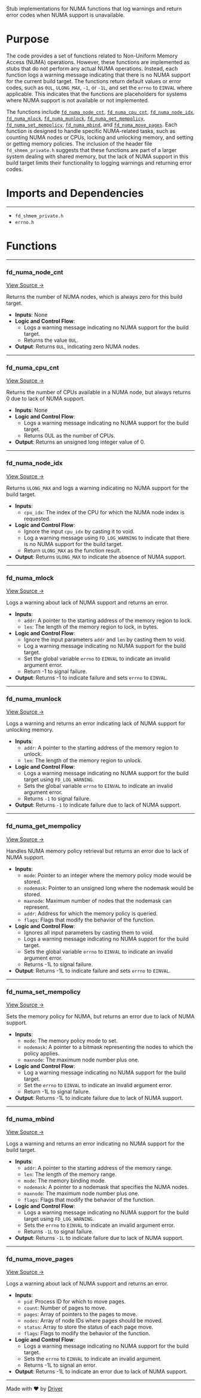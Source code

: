 <!--------------------------------------------------------------------------------->
<!-- IMPORTANT: This file is auto-generated by Driver (https://driver.ai). -------->
<!-- Manual edits may be overwritten on future commits. --------------------------->
<!--------------------------------------------------------------------------------->

Stub implementations for NUMA functions that log warnings and return error codes when NUMA support is unavailable.

# Purpose
The code provides a set of functions related to Non-Uniform Memory Access (NUMA) operations. However, these functions are implemented as stubs that do not perform any actual NUMA operations. Instead, each function logs a warning message indicating that there is no NUMA support for the current build target. The functions return default values or error codes, such as `0UL`, `ULONG_MAX`, `-1`, or `-1L`, and set the `errno` to `EINVAL` where applicable. This indicates that the functions are placeholders for systems where NUMA support is not available or not implemented.

The functions include [`fd_numa_node_cnt`](<#fd_numa_node_cnt>), [`fd_numa_cpu_cnt`](<#fd_numa_cpu_cnt>), [`fd_numa_node_idx`](<#fd_numa_node_idx>), [`fd_numa_mlock`](<#fd_numa_mlock>), [`fd_numa_munlock`](<#fd_numa_munlock>), [`fd_numa_get_mempolicy`](<#fd_numa_get_mempolicy>), [`fd_numa_set_mempolicy`](<#fd_numa_set_mempolicy>), [`fd_numa_mbind`](<#fd_numa_mbind>), and [`fd_numa_move_pages`](<#fd_numa_move_pages>). Each function is designed to handle specific NUMA-related tasks, such as counting NUMA nodes or CPUs, locking and unlocking memory, and setting or getting memory policies. The inclusion of the header file `fd_shmem_private.h` suggests that these functions are part of a larger system dealing with shared memory, but the lack of NUMA support in this build target limits their functionality to logging warnings and returning error codes.
# Imports and Dependencies

---
- `fd_shmem_private.h`
- `errno.h`


# Functions

---
### fd\_numa\_node\_cnt<!-- {{#callable:fd_numa_node_cnt}} -->
[View Source →](<../../../../../src/util/shmem/fd_numa_stub.c#L3>)

Returns the number of NUMA nodes, which is always zero for this build target.
- **Inputs**: None
- **Logic and Control Flow**:
    - Logs a warning message indicating no NUMA support for the build target.
    - Returns the value `0UL`.
- **Output**: Returns `0UL`, indicating zero NUMA nodes.


---
### fd\_numa\_cpu\_cnt<!-- {{#callable:fd_numa_cpu_cnt}} -->
[View Source →](<../../../../../src/util/shmem/fd_numa_stub.c#L9>)

Returns the number of CPUs available in a NUMA node, but always returns 0 due to lack of NUMA support.
- **Inputs**: None
- **Logic and Control Flow**:
    - Logs a warning message indicating no NUMA support for the build target.
    - Returns 0UL as the number of CPUs.
- **Output**: Returns an unsigned long integer value of 0.


---
### fd\_numa\_node\_idx<!-- {{#callable:fd_numa_node_idx}} -->
[View Source →](<../../../../../src/util/shmem/fd_numa_stub.c#L15>)

Returns `ULONG_MAX` and logs a warning indicating no NUMA support for the build target.
- **Inputs**:
    - `cpu_idx`: The index of the CPU for which the NUMA node index is requested.
- **Logic and Control Flow**:
    - Ignore the input `cpu_idx` by casting it to void.
    - Log a warning message using `FD_LOG_WARNING` to indicate that there is no NUMA support for the build target.
    - Return `ULONG_MAX` as the function result.
- **Output**: Returns `ULONG_MAX` to indicate the absence of NUMA support.


---
### fd\_numa\_mlock<!-- {{#callable:fd_numa_mlock}} -->
[View Source →](<../../../../../src/util/shmem/fd_numa_stub.c#L24>)

Logs a warning about lack of NUMA support and returns an error.
- **Inputs**:
    - `addr`: A pointer to the starting address of the memory region to lock.
    - `len`: The length of the memory region to lock, in bytes.
- **Logic and Control Flow**:
    - Ignore the input parameters `addr` and `len` by casting them to void.
    - Log a warning message indicating no NUMA support for the build target.
    - Set the global variable `errno` to `EINVAL` to indicate an invalid argument error.
    - Return -1 to signal failure.
- **Output**: Returns -1 to indicate failure and sets `errno` to `EINVAL`.


---
### fd\_numa\_munlock<!-- {{#callable:fd_numa_munlock}} -->
[View Source →](<../../../../../src/util/shmem/fd_numa_stub.c#L33>)

Logs a warning and returns an error indicating lack of NUMA support for unlocking memory.
- **Inputs**:
    - `addr`: A pointer to the starting address of the memory region to unlock.
    - `len`: The length of the memory region to unlock.
- **Logic and Control Flow**:
    - Logs a warning message indicating no NUMA support for the build target using `FD_LOG_WARNING`.
    - Sets the global variable `errno` to `EINVAL` to indicate an invalid argument error.
    - Returns `-1` to signal failure.
- **Output**: Returns `-1` to indicate failure due to lack of NUMA support.


---
### fd\_numa\_get\_mempolicy<!-- {{#callable:fd_numa_get_mempolicy}} -->
[View Source →](<../../../../../src/util/shmem/fd_numa_stub.c#L42>)

Handles NUMA memory policy retrieval but returns an error due to lack of NUMA support.
- **Inputs**:
    - `mode`: Pointer to an integer where the memory policy mode would be stored.
    - `nodemask`: Pointer to an unsigned long where the nodemask would be stored.
    - `maxnode`: Maximum number of nodes that the nodemask can represent.
    - `addr`: Address for which the memory policy is queried.
    - `flags`: Flags that modify the behavior of the function.
- **Logic and Control Flow**:
    - Ignores all input parameters by casting them to void.
    - Logs a warning message indicating no NUMA support for the build target.
    - Sets the global variable `errno` to `EINVAL` to indicate an invalid argument error.
    - Returns -1L to signal failure.
- **Output**: Returns -1L to indicate failure and sets `errno` to `EINVAL`.


---
### fd\_numa\_set\_mempolicy<!-- {{#callable:fd_numa_set_mempolicy}} -->
[View Source →](<../../../../../src/util/shmem/fd_numa_stub.c#L54>)

Sets the memory policy for NUMA, but returns an error due to lack of NUMA support.
- **Inputs**:
    - `mode`: The memory policy mode to set.
    - `nodemask`: A pointer to a bitmask representing the nodes to which the policy applies.
    - `maxnode`: The maximum node number plus one.
- **Logic and Control Flow**:
    - Log a warning message indicating no NUMA support for the build target.
    - Set the `errno` to `EINVAL` to indicate an invalid argument error.
    - Return -1L to signal failure.
- **Output**: Returns -1L to indicate failure due to lack of NUMA support.


---
### fd\_numa\_mbind<!-- {{#callable:fd_numa_mbind}} -->
[View Source →](<../../../../../src/util/shmem/fd_numa_stub.c#L64>)

Logs a warning and returns an error indicating no NUMA support for the build target.
- **Inputs**:
    - `addr`: A pointer to the starting address of the memory range.
    - `len`: The length of the memory range.
    - `mode`: The memory binding mode.
    - `nodemask`: A pointer to a nodemask that specifies the NUMA nodes.
    - `maxnode`: The maximum node number plus one.
    - `flags`: Flags that modify the behavior of the function.
- **Logic and Control Flow**:
    - Logs a warning message indicating no NUMA support for the build target using `FD_LOG_WARNING`.
    - Sets the `errno` to `EINVAL` to indicate an invalid argument error.
    - Returns `-1L` to signal failure.
- **Output**: Returns `-1L` to indicate failure due to lack of NUMA support.


---
### fd\_numa\_move\_pages<!-- {{#callable:fd_numa_move_pages}} -->
[View Source →](<../../../../../src/util/shmem/fd_numa_stub.c#L77>)

Logs a warning about lack of NUMA support and returns an error.
- **Inputs**:
    - `pid`: Process ID for which to move pages.
    - `count`: Number of pages to move.
    - `pages`: Array of pointers to the pages to move.
    - `nodes`: Array of node IDs where pages should be moved.
    - `status`: Array to store the status of each page move.
    - `flags`: Flags to modify the behavior of the function.
- **Logic and Control Flow**:
    - Logs a warning message indicating no NUMA support for the build target.
    - Sets the `errno` to `EINVAL` to indicate an invalid argument.
    - Returns -1L to signal an error.
- **Output**: Returns -1L to indicate an error due to lack of NUMA support.



---
Made with ❤️ by [Driver](https://www.driver.ai/)